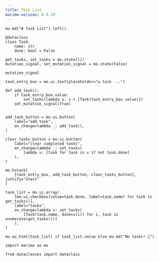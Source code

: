 ```yaml
---
title: Task List
marimo-version: 0.9.29
---
```


```{.python.marimo hide_code="true"}
mo.md("# Task List").left()
```

```{.python.marimo}
@dataclass
class Task:
    name: str
    done: bool = False
```

```{.python.marimo}
get_tasks, set_tasks = mo.state([])
mutation_signal, set_mutation_signal = mo.state(False)
```

```{.python.marimo}
mutation_signal

task_entry_box = mo.ui.text(placeholder="a task ...")
```

```{.python.marimo}
def add_task():
    if task_entry_box.value:
        set_tasks(lambda v: v + [Task(task_entry_box.value)])
    set_mutation_signal(True)


add_task_button = mo.ui.button(
    label="add task",
    on_change=lambda _: add_task(),
)

clear_tasks_button = mo.ui.button(
    label="clear completed tasks",
    on_change=lambda _: set_tasks(
        lambda v: [task for task in v if not task.done]
    ),
)
```

```{.python.marimo}
mo.hstack(
    [task_entry_box, add_task_button, clear_tasks_button], justify="start"
)
```

```{.python.marimo}
task_list = mo.ui.array(
    [mo.ui.checkbox(value=task.done, label=task.name) for task in get_tasks()],
    label="tasks",
    on_change=lambda v: set_tasks(
        [Task(task.name, done=v[i]) for i, task in enumerate(get_tasks())]
    ),
)
```

```{.python.marimo}
mo.as_html(task_list) if task_list.value else mo.md("No tasks! 🎉")
```

```{.python.marimo}
import marimo as mo
```

```{.python.marimo}
from dataclasses import dataclass
```